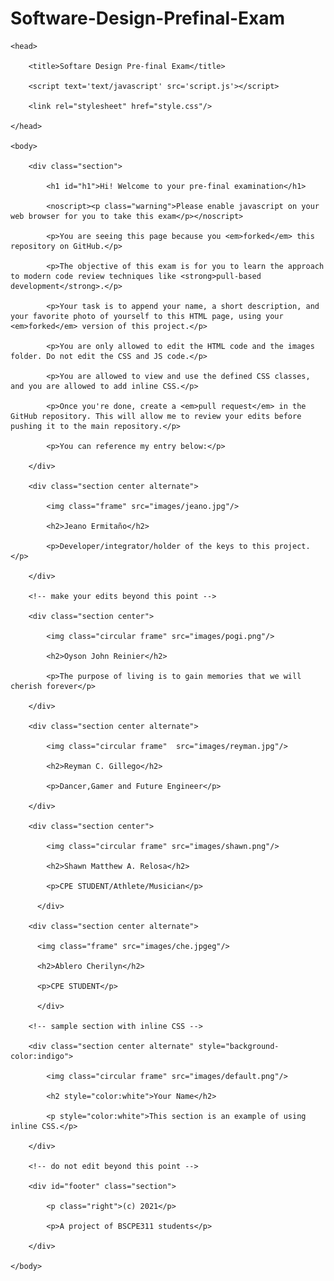# Software-Design-Prefinal-Exam
<html>

    <head>

        <title>Softare Design Pre-final Exam</title>

        <script text='text/javascript' src='script.js'></script>

        <link rel="stylesheet" href="style.css"/>

    </head>

    <body>

        <div class="section">

            <h1 id="h1">Hi! Welcome to your pre-final examination</h1>

            <noscript><p class="warning">Please enable javascript on your web browser for you to take this exam</p></noscript>

            <p>You are seeing this page because you <em>forked</em> this repository on GitHub.</p>

            <p>The objective of this exam is for you to learn the approach to modern code review techniques like <strong>pull-based development</strong>.</p>

            <p>Your task is to append your name, a short description, and your favorite photo of yourself to this HTML page, using your <em>forked</em> version of this project.</p>

            <p>You are only allowed to edit the HTML code and the images folder. Do not edit the CSS and JS code.</p>

            <p>You are allowed to view and use the defined CSS classes, and you are allowed to add inline CSS.</p>

            <p>Once you're done, create a <em>pull request</em> in the GitHub repository. This will allow me to review your edits before pushing it to the main repository.</p>

            <p>You can reference my entry below:</p>

        </div>

        <div class="section center alternate">

            <img class="frame" src="images/jeano.jpg"/>

            <h2>Jeano Ermitaño</h2>

            <p>Developer/integrator/holder of the keys to this project.</p>

        </div>

        <!-- make your edits beyond this point -->

        <div class="section center">

            <img class="circular frame" src="images/pogi.png"/>

            <h2>Oyson John Reinier</h2>

            <p>The purpose of living is to gain memories that we will cherish forever</p>

        </div>

        <div class="section center alternate">

            <img class="circular frame"  src="images/reyman.jpg"/>

            <h2>Reyman C. Gillego</h2>

            <p>Dancer,Gamer and Future Engineer</p>

        </div>

        <div class="section center">

            <img class="circular frame" src="images/shawn.png"/>

            <h2>Shawn Matthew A. Relosa</h2>

            <p>CPE STUDENT/Athlete/Musician</p>

          </div>
      
        <div class="section center alternate">
          
          <img class="frame" src="images/che.jpgeg"/>
          
          <h2>Ablero Cherilyn</h2>
          
          <p>CPE STUDENT</p>
          
          </div>

        <!-- sample section with inline CSS -->

        <div class="section center alternate" style="background-color:indigo">

            <img class="circular frame" src="images/default.png"/>

            <h2 style="color:white">Your Name</h2>

            <p style="color:white">This section is an example of using inline CSS.</p>

        </div>

        <!-- do not edit beyond this point -->

        <div id="footer" class="section">

            <p class="right">(c) 2021</p>

            <p>A project of BSCPE311 students</p>

        </div>

    </body>

</html> 
